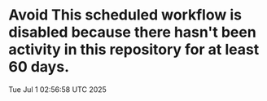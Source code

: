 # Avoid This scheduled workflow is disabled because there hasn't been activity in this repository for at least 60 days.
Tue Jul  1 02:56:58 UTC 2025
